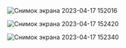 ![Снимок экрана 2023-04-17 152016](https://user-images.githubusercontent.com/101575777/232458265-87e4e452-778c-4f7a-be46-439bb26385cc.png)

![Снимок экрана 2023-04-17 152420](https://user-images.githubusercontent.com/101575777/232458399-cc5a9ff2-7add-414c-96dd-9d0fecfc5536.png)

![Снимок экрана 2023-04-17 152340](https://user-images.githubusercontent.com/101575777/232458302-e81c56f9-af69-4066-bb22-53d75230a542.png)

